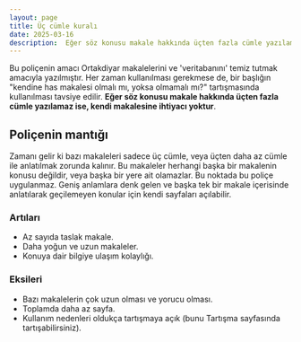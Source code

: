 ```yaml
---
layout: page
title: Üç cümle kuralı
date: 2025-03-16
description:  Eğer söz konusu makale hakkında üçten fazla cümle yazılamaz ise ne yapılmalı?
---
```


Bu poliçenin amacı Ortakdiyar makalelerini ve 'veritabanını' temiz tutmak amacıyla yazılmıştır. Her zaman kullanılması gerekmese de, bir başlığın "kendine has makalesi olmalı mı, yoksa olmamalı mı?" tartışmasında kullanılması tavsiye edilir. **Eğer söz konusu makale hakkında üçten fazla cümle yazılamaz ise, kendi makalesine ihtiyacı yoktur**.

## Poliçenin mantığı

Zamanı gelir ki bazı makaleleri sadece üç cümle, veya üçten daha az cümle ile anlatılmak zorunda kalınır. Bu makaleler herhangi başka bir makalenin konusu değildir, veya başka bir yere ait olamazlar. Bu noktada bu poliçe uygulanmaz. Geniş anlamlara denk gelen ve başka tek bir makale içerisinde anlatılarak geçilemeyen konular için kendi sayfaları açılabilir.

### Artıları
-   Az sayıda taslak makale.
-   Daha yoğun ve uzun makaleler.
-   Konuya dair bilgiye ulaşım kolaylığı.

### Eksileri
-   Bazı makalelerin çok uzun olması ve yorucu olması.
-   Toplamda daha az sayfa.
-   Kullanım nedenleri oldukça tartışmaya açık (bunu Tartışma sayfasında tartışabilirsiniz).
